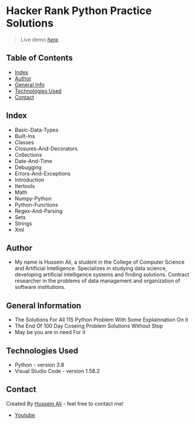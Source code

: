 # Hacker Rank Python Practice Solutions
> Live demo [_here_](https://www.hackerrank.com/domains/python).
 <!-- If you have the project hosted somewhere, include the link here-->

## Table of Contents
* [Index](#Index)
* [Author](#Author)
* [General Info](#general-information)
* [Technologies Used](#technologies-used)
* [Contact](#contact)
<!-- * [License](#license) -->
## Index
* Basic-Data-Types
* Built-Ins
* Classes
* Closures-And-Decorators
* Collections
* Date-And-Time
* Debugging
* Errors-And-Exceptions
* Introduction
* Itertools
* Math
* Numpy-Python
* Python-Functions
* Regex-And-Parsing
* Sets
* Strings
* Xml
## Author
- My name is Hussein Ali, a student in the College of Computer Science and Artificial Intelligence. Specializes in studying data science, developing artificial intelligence systems and finding solutions. Contract researcher in the problems of data management and organization of software institutions.

## General Information

- The Solutions For All 115 Python Problem With Some Explainnation On it
- The End Of 100 Day Coseing Problem Solutions Without Stop
- May be you are in need For it 
<!-- You don't have to answer all the questions - just the ones relevant to your project. -->


## Technologies Used
- Python  - version 3.8
- Visual Studio Code  - version 1.58.2

## Contact
Created By [Hussein Ali](https://www.linkedin.com/in/husseinaliofficial/) - feel free to contact me!
* [Youtube](https://www.youtube.com/channel/UCIwDsGip8YANJifcaA_se_w)

<!-- Optional -->
<!-- ## License -->
<!-- This project is open source and available under the [... License](). -->

<!-- You don't have to include all sections - just the one's relevant to your project -->
